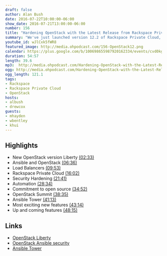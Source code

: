 ```yaml
---
draft: false
author: Alan Bush
date: 2016-07-22T10:00:00-06:00
show_date: 2016-07-21T13:00:00-06:00
number: 156
title: "Hardening OpenStack with the Latest Release from Rackspace Private Cloud"
summary: "We've just launched version 12.2 of Rackspace Private Cloud, and we've got a lot to talk about, with our OpenStack experts, including support for Liberty version of OpenStack, a technical preview of Load Balancing as a Service and security hardening."
youtube_id: wJlCxk5fWR8
featured_image: http://media.ohpodcast.com/156-OpenStack12.png
calendar: https://plus.google.com/b/100698655987920162334/events/cvd0kgsvq6jevn0o5k8ldnv8gtg
duration: 54:57
length: 39.6
mp3:  http://media.ohpodcast.com/Hardening-OpenStack-with-the-Latest-Release-from-Rackspace-Private-Cloud.mp3
ogg: http://media.ohpodcast.com/Hardening-OpenStack-with-the-Latest-Release-from-Rackspace-Private-Cloud.ogg
ogg_length: 121.1
tags:
- Rackspace
- Rackspace Private Cloud
- OpenStack
hosts:
- albush
- drewcox
guests:
- mhayden
- wbentley
- khui
---
```


<!--more-->

## Highlights

- New OpenStack version Liberty [(02:33)](https://youtu.be/wJlCxk5fWR8?t=02m33s)
- Ansible and OpenStack [(06:36)](https://youtu.be/wJlCxk5fWR8?t=06m36s)
- Load Balancers [(09:53)](https://youtu.be/wJlCxk5fWR8?t=09m53s)
- Rackspace Private Cloud [(16:02)](https://youtu.be/wJlCxk5fWR8?t=16m02s)
- Security Hardening [(21:41)](https://youtu.be/wJlCxk5fWR8?t=21m41s)
- Automation [(28:34)](https://youtu.be/wJlCxk5fWR8?t=28m34s)
- Commitment to open source [(34:52)](https://youtu.be/wJlCxk5fWR8?t=34m52s)
- OpenStack Summit [(38:35)](https://youtu.be/wJlCxk5fWR8?t=38m35s)
- Ansible Tower [(41:13)](https://youtu.be/wJlCxk5fWR8?t=41m13s)
- Most exciting new features [(43:14)](https://youtu.be/wJlCxk5fWR8?t=43m14s)
- Up and coming features [(48:15)](https://youtu.be/wJlCxk5fWR8?t=48m15s)

## Links

- [OpenStack Liberty](https://www.openstack.org/software/liberty/)
- [OpenStack Ansible security](http://docs.openstack.org/developer/openstack-ansible-security/)
- [Ansible Tower](https://www.ansible.com/tower)
